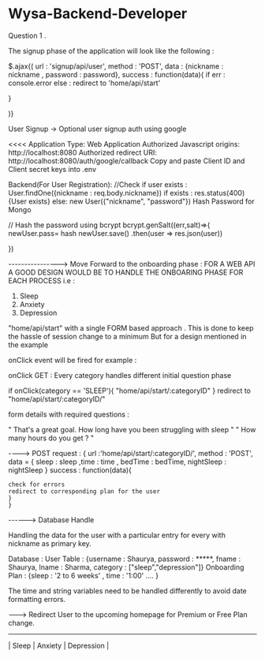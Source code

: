 # Wysa-Backend-Developer
Question 1 .

The signup phase of the application will look like the following : 

$.ajax{(
url : 'signup/api/user',
method : 'POST',
data : {nickname : nickname , password : password},
success : function(data){
if err : console.error
else : redirect to 'home/api/start'

} 

)}

User Signup -> Optional user signup auth using google

<<<<
Application Type: Web Application
Authorized Javascript origins: http://localhost:8080
Authorized redirect URI: http://localhost:8080/auth/google/callback
Copy and paste Client ID and Client secret keys into .env


>>>>

Backend(For User Registration):
  //Check if user exists :
  User.findOne({nickname : req.body.nickname})
        if exists : res.status(400) {User exists}
        else: new User({"nickname", "password"})
  Hash Password for Mongo 
  
  // Hash the password using bcrypt 
  bcrypt.genSalt((err,salt)=>{
    newUser.pass= hash
    newUser.save()
    .then(user => res.json(user))
  
  
  })

----------------> Move Forward to the onboarding phase : 
FOR A WEB API A GOOD DESIGN WOULD BE TO HANDLE THE ONBOARING PHASE FOR EACH PROCESS i.e :


 1. Sleep 
 2. Anxiety 
 3. Depression
 
 
 "home/api/start" with a single FORM based approach . 
 This is done to keep the hassle of session change to a minimum 
 But for a design mentioned in the example 
 
 onClick event will be fired for example :
 
 
 onClick GET : Every category handles different initial question phase
 
 if onClick(category == 'SLEEP'){
    "home/api/start/:categoryID"
 }
 redirect to "home/api/start/:categoryID/"
 
 form details with required questions : 
 
" That's a great goal. How long have you been struggling with sleep "
" How many hours do you get ? " 
 
----> POST request : 
    {
    url :'home/api/start/:categoryID/',
    method : 'POST',
    data = { sleep : sleep ,time : time , bedTime : bedTime, nightSleep : nightSleep }
    success : function(data){
    
    check for errors 
    redirect to corresponding plan for the user
    }
    }
 
 
------> Database Handle 

Handling the data for the user with a particular entry for every with nickname as primary key.




Database : 
User Table : {username : Shaurya, password : *****, fname : Shaurya, lname : Sharma, category : ["sleep","depression"]} 
Onboarding Plan : {sleep : '2 to 6 weeks' , time : '1:00' .... }


The time and string variables need to be handled differently to avoid date formatting errors.

---> Redirect User to the upcoming homepage for Premium or Free Plan change.

 
 
  _____________
 |  Sleep
 |  Anxiety
 |  Depression
 |
 
 
 


